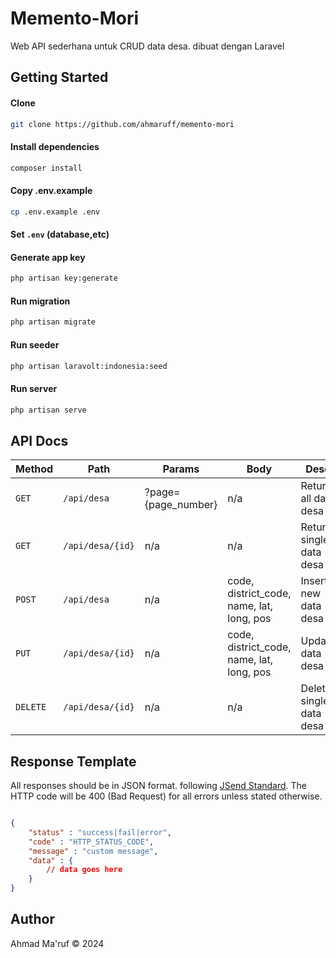 # Memento-Mori
Web API sederhana untuk CRUD data desa. dibuat dengan Laravel

## Getting Started

#### Clone
  
```bash
git clone https://github.com/ahmaruff/memento-mori
```

#### Install dependencies

```bash
composer install
```

#### Copy .env.example

```bash
cp .env.example .env
```

#### Set `.env` (database,etc)

#### Generate app key
  
```bash
php artisan key:generate
```

#### Run migration

```bash
php artisan migrate
```

#### Run seeder

```bash
php artisan laravolt:indonesia:seed
```

#### Run server

```bash
php artisan serve
```

## API Docs

| Method    | Path              | Params                | Body  | Desc                      |
|---        |---                |---                    |---    |---                        |
| `GET`     | `/api/desa`       | ?page={page_number}   | n/a   | Return all data desa      |
| `GET`     | `/api/desa/{id}`  | n/a    	            | n/a 	| Return single data desa   |
| `POST`	| `/api/desa`     	| n/a    	            | code, district_code, name, lat, long, pos     | Insert new data desa  	|
| `PUT`	| `/api/desa/{id}`     	| n/a    	            | code, district_code, name, lat, long, pos     | Update data desa  	|
| `DELETE`     | `/api/desa/{id}`  | n/a    	            | n/a 	| Delete single data desa   |

## Response Template

All responses should be in JSON format. following [JSend Standard](https://github.com/omniti-labs/jsend). The HTTP code will be 400 (Bad Request) for all errors unless stated otherwise.

```json

{
    "status" : "success|fail|error",
    "code" : "HTTP_STATUS_CODE",
    "message" : "custom message",
    "data" : {
        // data goes here
    }
}

```

## Author

Ahmad Ma'ruf &copy; 2024
